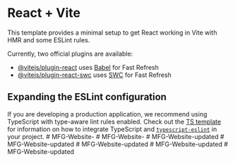 # React + Vite

This template provides a minimal setup to get React working in Vite with HMR and some ESLint rules.

Currently, two official plugins are available:

- [@vitejs/plugin-react](https://github.com/vitejs/vite-plugin-react/blob/main/packages/plugin-react) uses [Babel](https://babeljs.io/) for Fast Refresh
- [@vitejs/plugin-react-swc](https://github.com/vitejs/vite-plugin-react/blob/main/packages/plugin-react-swc) uses [SWC](https://swc.rs/) for Fast Refresh

## Expanding the ESLint configuration

If you are developing a production application, we recommend using TypeScript with type-aware lint rules enabled. Check out the [TS template](https://github.com/vitejs/vite/tree/main/packages/create-vite/template-react-ts) for information on how to integrate TypeScript and [`typescript-eslint`](https://typescript-eslint.io) in your project.
#   M F G - W e b s i t e -  
 #   M F G - W e b s i t e -  
 #   M F G - W e b s i t e - u p d a t e d  
 #   M F G - W e b s i t e - u p d a t e d  
 #   M F G - W e b s i t e - u p d a t e d  
 #   M F G - W e b s i t e - u p d a t e d  
 #   M F G - W e b s i t e - u p d a t e d  
 